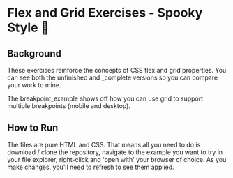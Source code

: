 # Flex and Grid Exercises - Spooky Style 🎃

## Background

These exercises reinforce the concepts of CSS flex and grid properties. You can see both the unfinished and \_complete versions so you can compare your work to mine.

The breakpoint_example shows off how you can use grid to support multiple breakpoints (mobile and desktop).

## How to Run

The files are pure HTML and CSS. That means all you need to do is download / clone the repository, navigate to the example you want to try in your file explorer, right-click and 'open with' your browser of choice. As you make changes, you'll need to refresh to see them applied.
